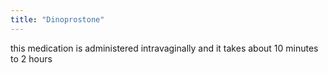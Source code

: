 ```yaml
---
title: "Dinoprostone"
---
```

this medication is administered intravaginally and it takes about 10 minutes to 2 hours

